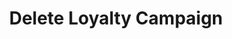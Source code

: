 ---
title: Delete Loyalty Campaign
type: endpoint
category: 639ba2628407100061f5faac
slug: delete-loyalty-program
parentDoc: 639ba2658407100061f5fab6
hidden: false
order: 5
---